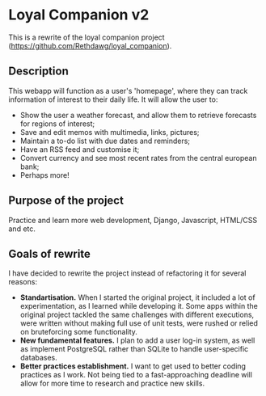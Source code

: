 # Loyal Companion v2
This is a rewrite of the loyal companion project (https://github.com/Rethdawg/loyal_companion).

## Description

This webapp will function as a user's 'homepage', where they can track information of interest to their daily life. It will allow the user to:
- Show the user a weather forecast, and allow them to retrieve forecasts for regions of interest;
- Save and edit memos with multimedia, links, pictures;
- Maintain a to-do list with due dates and reminders;
- Have an RSS feed and customise it;
- Convert currency and see most recent rates from the central european bank;
- Perhaps more!

## Purpose of the project

Practice and learn more web development, Django, Javascript, HTML/CSS and etc.

## Goals of rewrite
I have decided to rewrite the project instead of refactoring it for several reasons:

- **Standartisation.** When I started the original project, it included a lot of experimentation, as I learned while developing it. Some apps within the original project tackled the same challenges with different executions, were written without making full use of unit tests, were rushed or relied on bruteforcing some functionality.
- **New fundamental features.** I plan to add a user log-in system, as well as implement PostgreSQL rather than SQLite to handle user-specific databases.
- **Better practices establishment.** I want to get used to better coding practices as I work. Not being tied to a fast-approaching deadline will allow for more time to research and practice new skills.